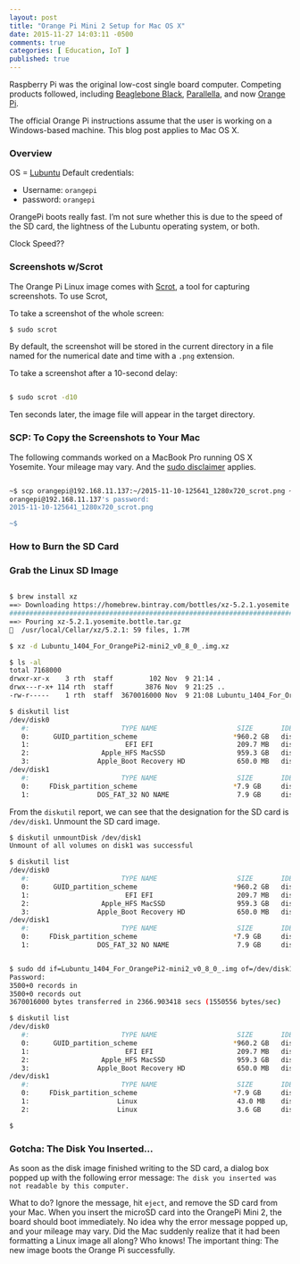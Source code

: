 ```yaml
---
layout: post
title: "Orange Pi Mini 2 Setup for Mac OS X"
date: 2015-11-27 14:03:11 -0500
comments: true
categories: [ Education, IoT ]
published: true
---
```

Raspberry Pi was the original low-cost single board computer. Competing products followed, including [Beaglebone Black](/blog/2014/01/02/beaglebone-black-ubuntu-part-1/), [Parallella](/blog/2015/08/22/madison-ruby-and-parallella/), and now [Orange Pi](http://www.orangepi.org/).

The official Orange Pi instructions assume that the user is working on a Windows-based machine. This blog post applies to Mac OS X.

### Overview
OS = [Lubuntu](http://lubuntu.net/)
Default credentials:

* Username: `orangepi`
* password: `orangepi`

OrangePi boots really fast. I’m not sure whether this is due to the speed of the SD card, the lightness of the Lubuntu operating system, or both.

Clock Speed??

<!--more-->

### Screenshots w/Scrot
The Orange Pi Linux image comes with [Scrot](/blog/2013/03/19/how-to-take-a-raspberry-pi-screenshot/), a tool for capturing screenshots. To use Scrot, 

To take a screenshot of the whole screen:

```bash
$ sudo scrot

```

By default, the screenshot will be stored in the current directory in a file named for the numerical date and time with a `.png` extension.

To take a screenshot after a 10-second delay:

``` bash

$ sudo scrot -d10

```

Ten seconds later, the image file will appear in the target directory.


### SCP: To Copy the Screenshots to Your Mac

The following commands worked on a MacBook Pro running OS X Yosemite. Your mileage may vary. And the [sudo disclaimer](/sudo-disclaimer/) applies.

``` bash

~$ scp orangepi@192.168.11.137:~/2015-11-10-125641_1280x720_scrot.png ~/Desktop/orange1.png
orangepi@192.168.11.137's password:
2015-11-10-125641_1280x720_scrot.png                                           100%  230KB 230.0KB/s   00:00

~$ 

```

### How to Burn the SD Card



### Grab the Linux SD Image

``` bash

$ brew install xz
==> Downloading https://homebrew.bintray.com/bottles/xz-5.2.1.yosemite.bottle.tar.gz
######################################################################## 100.0%
==> Pouring xz-5.2.1.yosemite.bottle.tar.gz
🍺  /usr/local/Cellar/xz/5.2.1: 59 files, 1.7M

$ xz -d Lubuntu_1404_For_OrangePi2-mini2_v0_8_0_.img.xz

$ ls -al
total 7168000
drwxr-xr-x    3 rth  staff         102 Nov  9 21:14 .
drwx---r-x+ 114 rth  staff        3876 Nov  9 21:25 ..
-rw-r-----    1 rth  staff  3670016000 Nov  9 21:08 Lubuntu_1404_For_OrangePi2-mini2_v0_8_0_.img

$ diskutil list
/dev/disk0
   #:                       TYPE NAME                    SIZE       IDENTIFIER
   0:      GUID_partition_scheme                        *960.2 GB   disk0
   1:                        EFI EFI                     209.7 MB   disk0s1
   2:                  Apple_HFS MacSSD                  959.3 GB   disk0s2
   3:                 Apple_Boot Recovery HD             650.0 MB   disk0s3
/dev/disk1
   #:                       TYPE NAME                    SIZE       IDENTIFIER
   0:     FDisk_partition_scheme                        *7.9 GB     disk1
   1:                 DOS_FAT_32 NO NAME                 7.9 GB     disk1s1

```

From the `diskutil` report, we can see that the designation for the SD
card is `/dev/disk1`. Unmount the SD card image.

``` bash
$ diskutil unmountDisk /dev/disk1
Unmount of all volumes on disk1 was successful

```

``` bash
$ diskutil list
/dev/disk0
   #:                       TYPE NAME                    SIZE       IDENTIFIER
   0:      GUID_partition_scheme                        *960.2 GB   disk0
   1:                        EFI EFI                     209.7 MB   disk0s1
   2:                  Apple_HFS MacSSD                  959.3 GB   disk0s2
   3:                 Apple_Boot Recovery HD             650.0 MB   disk0s3
/dev/disk1
   #:                       TYPE NAME                    SIZE       IDENTIFIER
   0:     FDisk_partition_scheme                        *7.9 GB     disk1
   1:                 DOS_FAT_32 NO NAME                 7.9 GB     disk1s1

```
   


``` bash

$ sudo dd if=Lubuntu_1404_For_OrangePi2-mini2_v0_8_0_.img of=/dev/disk1 bs=1m
Password:
3500+0 records in
3500+0 records out
3670016000 bytes transferred in 2366.903418 secs (1550556 bytes/sec)

$ diskutil list
/dev/disk0
   #:                       TYPE NAME                    SIZE       IDENTIFIER
   0:      GUID_partition_scheme                        *960.2 GB   disk0
   1:                        EFI EFI                     209.7 MB   disk0s1
   2:                  Apple_HFS MacSSD                  959.3 GB   disk0s2
   3:                 Apple_Boot Recovery HD             650.0 MB   disk0s3
/dev/disk1
   #:                       TYPE NAME                    SIZE       IDENTIFIER
   0:     FDisk_partition_scheme                        *7.9 GB     disk1
   1:                      Linux                         43.0 MB    disk1s1
   2:                      Linux                         3.6 GB     disk1s2

$ 

```

### Gotcha: The Disk You Inserted...

As soon as the disk image finished writing to the SD card, a dialog box popped up with the following error message: `The disk you inserted was not readable by this computer.`

What to do? Ignore the message, hit `eject`, and remove the SD card from your Mac. When you insert the microSD card into the OrangePi Mini 2, the board should boot immediately. No idea why the error message popped up, and your mileage may vary. Did the Mac suddenly realize that it had been formatting a Linux image all along? Who knows! The important thing: The new image boots the Orange Pi successfully.

